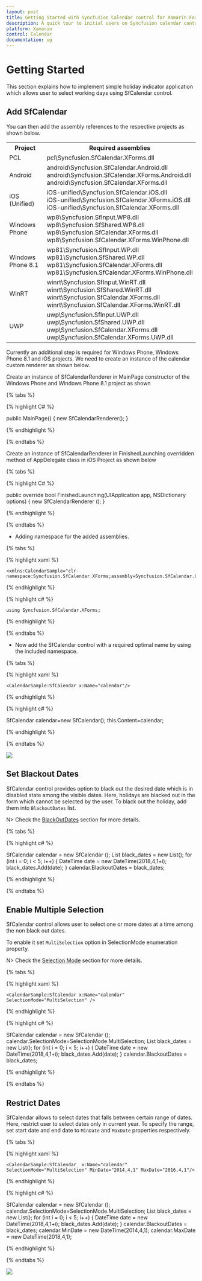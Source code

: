 ```yaml
---
layout: post
title: Getting Started with Syncfusion Calendar control for Xamarin.Forms
description: A quick tour to initial users on Syncfusion calendar control for Xamarin.Forms platform
platform: Xamarin
control: Calendar
documentation: ug
---
```


# Getting Started

This section explains how to implement simple holiday indicator application which allows user to select working days using SfCalendar control.

## Add SfCalendar

You can then add the assembly references to the respective projects as shown below.

<table>
<tr>
<th>Project</th>
<th>Required assemblies</th>
</tr>
<tr>
<td>PCL</td>
<td>pcl\Syncfusion.SfCalendar.XForms.dll</td>
</tr>
<tr>
<td>Android</td>
<td>android\Syncfusion.SfCalendar.Android.dll<br/>android\Syncfusion.SfCalendar.XForms.Android.dll<br/>android\Syncfusion.SfCalendar.XForms.dll</td>
</tr>
<tr>
<td>iOS (Unified)</td>
<td>iOS-unified\Syncfusion.SfCalendar.iOS.dll<br/>iOS-unified\Syncfusion.SfCalendar.XForms.iOS.dll<br/>iOS-unified\Syncfusion.SfCalendar.XForms.dll</td>
</tr>
<tr>
<td>Windows Phone</td>
<td>wp8\Syncfusion.SfInput.WP8.dll<br/>wp8\Syncfusion.SfShared.WP8.dll<br/>wp8\Syncfusion.SfCalendar.XForms.dll<br/>wp8\Syncfusion.SfCalendar.XForms.WinPhone.dll</td>
</tr>
<tr>
<td>Windows Phone 8.1</td>
<td>wp81\Syncfusion.SfInput.WP.dll<br/>wp81\Syncfusion.SfShared.WP.dll<br/>wp81\Syncfusion.SfCalendar.XForms.dll<br/>wp81\Syncfusion.SfCalendar.XForms.WinPhone.dll</td>
</tr>
<tr>
<td>WinRT</td>
<td>winrt\Syncfusion.SfInput.WinRT.dll<br/>winrt\Syncfusion.SfShared.WinRT.dll<br/>winrt\Syncfusion.SfCalendar.XForms.dll<br/>winrt\Syncfusion.SfCalendar.XForms.WinRT.dll</td>
</tr>
<tr>
<td>UWP</td>
<td>uwp\Syncfusion.SfInput.UWP.dll<br/>uwp\Syncfusion.SfShared.UWP.dll<br/>uwp\Syncfusion.SfCalendar.XForms.dll<br/>uwp\Syncfusion.SfCalendar.XForms.UWP.dll</td>
</tr>
</table>

Currently an additional step is required for Windows Phone, Windows Phone 8.1 and iOS projects. We need to create an instance of the calendar custom renderer as shown below. 

Create an instance of SfCalendarRenderer in MainPage constructor of the Windows Phone and Windows Phone 8.1  project as shown 

{% tabs %}

{% highlight C# %}

public MainPage()
{
    new SfCalendarRenderer();
}

{% endhighlight %}

{% endtabs %}

Create an instance of SfCalendarRenderer in FinishedLaunching overridden method of AppDelegate class in iOS Project as shown below

{% tabs %}

{% highlight C# %}

public override bool FinishedLaunching(UIApplication app, NSDictionary options)
{
    new SfCalendarRenderer ();
}	

{% endhighlight %}

{% endtabs %}


* Adding namespace for the added assemblies. 

{% tabs %}

{% highlight xaml %}

	<xmlns:CalendarSample="clr-namespace:Syncfusion.SfCalendar.XForms;assembly=Syncfusion.SfCalendar.XForms"/>
	
{% endhighlight %}

{% highlight c# %}

	using Syncfusion.SfCalendar.XForms;

{% endhighlight %}

{% endtabs %}

* Now add the SfCalendar control with a required optimal name by using the included namespace.

{% tabs %}

{% highlight xaml %}

	<CalendarSample:SfCalendar x:Name="calendar"/>
	
{% endhighlight %}

{% highlight c# %}

SfCalendar calendar=new SfCalendar();
this.Content=calendar;
	
{% endhighlight %}

{% endtabs %}

![](images/gettingstarted.png)

## Set Blackout Dates

SfCalendar control provides option to black out the desired date which is in disabled state among the visible dates. Here, holidays are blacked out in the form which cannot be selected by the user. To black out the holiday, add them into `BlackoutDates` list. 

N> Check the [BlackOutDates](http://help.syncfusion.com/android/sfcalendar/blackoutdates) section for more details.

{% tabs %}

{% highlight c# %}

SfCalendar  calendar = new SfCalendar ();
List<DateTime> black_dates = new List<DateTime>();
for (int i = 0; i < 5; i++)
{
	DateTime date = new DateTime(2018,4,1+i);
	black_dates.Add(date);
}
calendar.BlackoutDates = black_dates;

{% endhighlight %}

{% endtabs %}

## Enable Multiple Selection

SfCalendar control allows user to select one or more dates at a time among the non black out dates.

To enable it set `MultiSelection` option in SelectionMode enumeration property.

N> Check the [Selection Mode](http://help.syncfusion.com/xamarin/sfcalendar/select-multiple-dates)  section for more details.

{% tabs %}

{% highlight xaml %}

	<CalendarSample:SfCalendar x:Name="calendar" SelectionMode="MultiSelection" />

{% endhighlight %}

{% highlight c# %}

SfCalendar calendar = new SfCalendar ();
calendar.SelectionMode=SelectionMode.MultiSelection;
List<DateTime> black_dates = new List<DateTime>();
for (int i = 0; i < 5; i++)
{
	DateTime date = new DateTime(2018,4,1+i);
	black_dates.Add(date);
}
calendar.BlackoutDates = black_dates;

{% endhighlight %}

{% endtabs %}


## Restrict Dates

SfCalendar allows to select dates that falls between certain range of dates. Here, restrict user to select dates only in current year.
To specify the range, set start date and end date to `MinDate` and `MaxDate` properties respectively.


{% tabs %}

{% highlight xaml %}

	<CalendarSample:SfCalendar  x:Name="calendar" SelectionMode="MultiSelection" MinDate="2014,4,1" MaxDate="2016,4,1"/>

{% endhighlight %}

{% highlight c# %}

SfCalendar  calendar = new SfCalendar ();
calendar.SelectionMode=SelectionMode.MultiSelection;
List<DateTime> black_dates = new List<DateTime>();
for (int i = 0; i < 5; i++)
{
	DateTime date = new DateTime(2018,4,1+i);
	black_dates.Add(date);
}
calendar.BlackoutDates = black_dates;
calendar.MinDate = new DateTime(2014,4,1);
calendar.MaxDate = new DateTime(2018,4,1);
	
{% endhighlight %}

{% endtabs %}

![](images/Gettingstartedfinal.png)